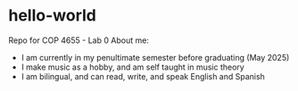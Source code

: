 # hello-world
Repo for COP 4655 - Lab 0
About me:
  - I am currently in my penultimate semester before graduating (May 2025)
  - I make music as a hobby, and am self taught in music theory
  - I am bilingual, and can read, write, and speak English and Spanish
